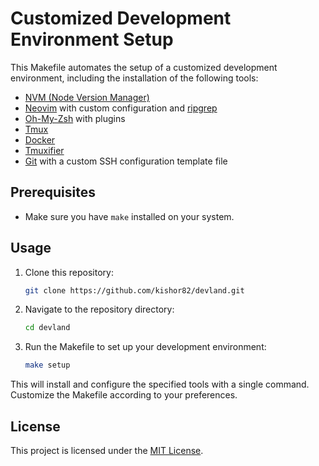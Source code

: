 # Customized Development Environment Setup

This Makefile automates the setup of a customized development environment, including the installation of the following tools:

- [NVM (Node Version Manager)](https://github.com/nvm-sh/nvm)
- [Neovim](https://neovim.io/) with custom configuration and [ripgrep](https://github.com/BurntSushi/ripgrep)
- [Oh-My-Zsh](https://ohmyz.sh/) with plugins
- [Tmux](https://github.com/tmux/tmux)
- [Docker](https://www.docker.com/)
- [Tmuxifier](https://github.com/jimeh/tmuxifier)
- [Git](https://git-scm.com/) with a custom SSH configuration template file

## Prerequisites

- Make sure you have `make` installed on your system.

## Usage

1. Clone this repository:

    ```bash
    git clone https://github.com/kishor82/devland.git
    ```

2. Navigate to the repository directory:

    ```bash
    cd devland
    ```

3. Run the Makefile to set up your development environment:

    ```bash
    make setup
    ```

This will install and configure the specified tools with a single command. Customize the Makefile according to your preferences.

## License

This project is licensed under the [MIT License](LICENSE).

